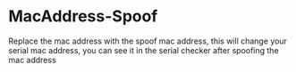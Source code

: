 # MacAddress-Spoof
Replace the mac address with the spoof mac address, this will change your serial mac address, you can see it in the serial checker after spoofing the mac address 
